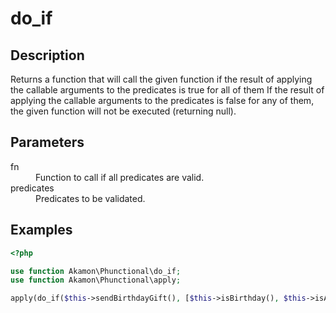 # do_if

## Description
Returns a function that will call the given function if the result of applying the callable arguments to the predicates is true for all of them
If the result of applying the callable arguments to the predicates is false for any of them, the given function will not be executed (returning null).

## Parameters

<dl>
  <dt>fn</dt>
  <dd>Function to call if all predicates are valid.</dd>

  <dt>predicates</dt>
  <dd>Predicates to be validated.</dd>
</dl>

## Examples

```php
<?php

use function Akamon\Phunctional\do_if;
use function Akamon\Phunctional\apply;

apply(do_if($this->sendBirthdayGift(), [$this->isBirthday(), $this->isAdult()]), [$user]);

```

